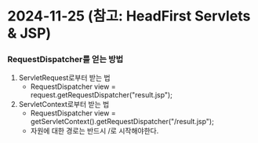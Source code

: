 # 2024-11-25 (참고: HeadFirst Servlets & JSP)
### RequestDispatcher를 얻는 방법
1. ServletRequest로부터 받는 법
   * RequestDispatcher view = request.getRequestDispatcher("result.jsp");
2. ServletContext로부터 받는 법
   * RequestDispatcher view = getServletContext().getRequestDispatcher("/result.jsp");
   * 자원에 대한 경로는 반드시 /로 시작해야한다.
